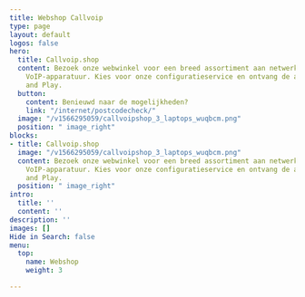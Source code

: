 ```yaml
---
title: Webshop Callvoip
type: page
layout: default
logos: false
hero:
  title: Callvoip.shop
  content: Bezoek onze webwinkel voor een breed assortiment aan netwerk-, WiFi en
    VoIP-apparatuur. Kies voor onze configuratieservice en ontvang de apparatuur Plug
    and Play.
  button:
    content: Benieuwd naar de mogelijkheden?
    link: "/internet/postcodecheck/"
  image: "/v1566295059/callvoipshop_3_laptops_wuqbcm.png"
  position: " image_right"
blocks:
- title: Callvoip.shop
  image: "/v1566295059/callvoipshop_3_laptops_wuqbcm.png"
  content: Bezoek onze webwinkel voor een breed assortiment aan netwerk-, WiFi en
    VoIP-apparatuur. Kies voor onze configuratieservice en ontvang de apparatuur Plug
    and Play.
  position: " image_right"
intro:
  title: ''
  content: ''
description: ''
images: []
Hide in Search: false
menu:
  top:
    name: Webshop
    weight: 3

---
```

